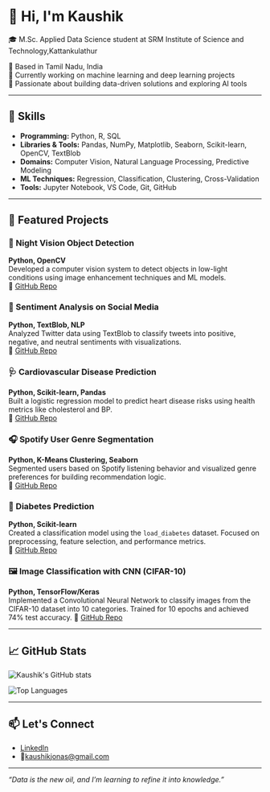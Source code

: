 # 👋 Hi, I'm Kaushik

🎓 M.Sc. Applied Data Science student at SRM Institute of Science and Technology,Kattankulathur

📍 Based in Tamil Nadu, India  
🔭 Currently working on machine learning and deep learning projects  
🌱 Passionate about building data-driven solutions and exploring AI tools  

---

## 🧠 Skills

- **Programming:** Python, R, SQL  
- **Libraries & Tools:** Pandas, NumPy, Matplotlib, Seaborn, Scikit-learn, OpenCV, TextBlob  
- **Domains:** Computer Vision, Natural Language Processing, Predictive Modeling  
- **ML Techniques:** Regression, Classification, Clustering, Cross-Validation  
- **Tools:** Jupyter Notebook, VS Code, Git, GitHub  

---

## 📂 Featured Projects

### 🌙 Night Vision Object Detection  
**Python, OpenCV**  
Developed a computer vision system to detect objects in low-light conditions using image enhancement techniques and ML models.  
🔗 [GitHub Repo](https://github.com/KaushikJonas/object-detection)

### 💬 Sentiment Analysis on Social Media  
**Python, TextBlob, NLP**  
Analyzed Twitter data using TextBlob to classify tweets into positive, negative, and neutral sentiments with visualizations.  
🔗 [GitHub Repo](https://github.com/KaushikJonas/sentiment-analysis)

### 🩺 Cardiovascular Disease Prediction  
**Python, Scikit-learn, Pandas**  
Built a logistic regression model to predict heart disease risks using health metrics like cholesterol and BP.  
🔗 [GitHub Repo](https://github.com/KaushikJonas/cardio-prediction-ml)

### 🎧 Spotify User Genre Segmentation  
**Python, K-Means Clustering, Seaborn**  
Segmented users based on Spotify listening behavior and visualized genre preferences for building recommendation logic.  
🔗 [GitHub Repo](https://github.com/KaushikJonas/Spotify-Songs-Genre-Segmentation)

### 🧪 Diabetes Prediction  
**Python, Scikit-learn**  
Created a classification model using the `load_diabetes` dataset. Focused on preprocessing, feature selection, and performance metrics.  
🔗 [GitHub Repo](https://github.com/KaushikJonas/predict-diabetes)

### 🖼️ Image Classification with CNN (CIFAR-10)  
**Python, TensorFlow/Keras**  
Implemented a Convolutional Neural Network to classify images from the CIFAR-10 dataset into 10 categories. Trained for 10 epochs and achieved 74% test accuracy.
🔗 [GitHub Repo](https://github.com/KaushikJonas/image-classification)


---



## 📈 GitHub Stats

![Kaushik's GitHub stats](https://github-readme-stats.vercel.app/api?username=KaushikJonas&show_icons=true&theme=tokyonight)

![Top Languages](https://github-readme-stats.vercel.app/api/top-langs/?username=KaushikJonas&layout=compact&theme=tokyonight)


---

## 📫 Let's Connect

- [LinkedIn](https://www.linkedin.com/in/kaushik-a-s-54209a28b/)
- 📧kaushikjonas@gmail.com

---

*“Data is the new oil, and I’m learning to refine it into knowledge.”*

